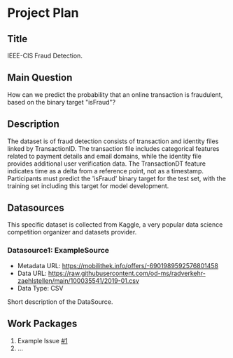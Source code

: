 # Project Plan

## Title
<!-- Give your project a short title. -->
IEEE-CIS Fraud Detection.

## Main Question

<!-- Think about one main question you want to answer based on the data. -->
How can we predict the probability that an online transaction is fraudulent, based on the binary target "isFraud"?

## Description

<!-- Describe your data science project in max. 200 words. Consider writing about why and how you attempt it. -->
The dataset is of fraud detection consists of transaction and identity files linked by TransactionID. The transaction file includes categorical features related to payment details and email domains, while the identity file provides additional user verification data. The TransactionDT feature indicates time as a delta from a reference point, not as a timestamp. Participants must predict the 'isFraud' binary target for the test set, with the training set including this target for model development.

## Datasources

This specific dataset is collected from Kaggle, a very popular data science competition organizer and datasets provider. 

### Datasource1: ExampleSource
* Metadata URL: https://mobilithek.info/offers/-6901989592576801458
* Data URL: https://raw.githubusercontent.com/od-ms/radverkehr-zaehlstellen/main/100035541/2019-01.csv
* Data Type: CSV

Short description of the DataSource.

## Work Packages

<!-- List of work packages ordered sequentially, each pointing to an issue with more details. -->

1. Example Issue [#1][i1]
2. ...

[i1]: https://github.com/jvalue/made-template/issues/1
